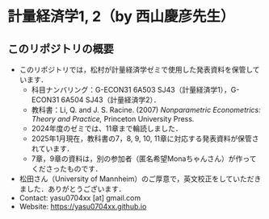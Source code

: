 # 計量経済学1, 2（by 西山慶彦先生）

## このリポジトリの概要
- このリポジトリでは，松村が計量経済学ゼミで使用した発表資料を保管しています．
  - 科目ナンバリング：G-ECON31 6A503 SJ43（計量経済学1），G-ECON31 6A504 SJ43（計量経済学2）．
  - 教科書：Li, Q. and J. S. Racine. (2007) *Nonparametric Econometrics: Theory and Practice,* Princeton University Press.
  - 2024年度のゼミでは、11章まで輪読しました．
  - 2025年1月現在，教科書の7，8, 9, 10, 11章に対応する発表資料が保管されています．
  - 7章，9章の資料は，別の参加者（匿名希望Monaちゃんさん）が作ってくださったものです．
- 松田さん（University of Mannheim）のご厚意で，英文校正をしていただきました．ありがとうございます．
- Contact: yasu0704xx [at] gmail.com
- Website: https://yasu0704xx.github.io

